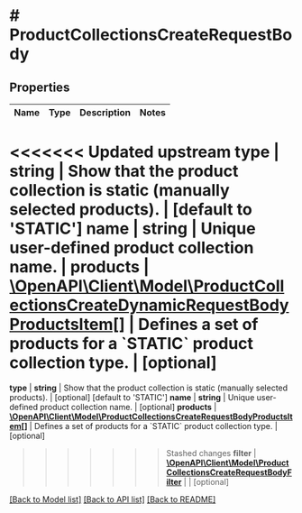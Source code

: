 # # ProductCollectionsCreateRequestBody

## Properties

Name | Type | Description | Notes
------------ | ------------- | ------------- | -------------
<<<<<<< Updated upstream
**type** | **string** | Show that the product collection is static (manually selected products). | [default to 'STATIC']
**name** | **string** | Unique user-defined product collection name. |
**products** | [**\OpenAPI\Client\Model\ProductCollectionsCreateDynamicRequestBodyProductsItem[]**](ProductCollectionsCreateDynamicRequestBodyProductsItem.md) | Defines a set of products for a &#x60;STATIC&#x60; product collection type. | [optional]
=======
**type** | **string** | Show that the product collection is static (manually selected products). | [optional] [default to 'STATIC']
**name** | **string** | Unique user-defined product collection name. | [optional]
**products** | [**\OpenAPI\Client\Model\ProductCollectionsCreateRequestBodyProductsItem[]**](ProductCollectionsCreateRequestBodyProductsItem.md) | Defines a set of products for a &#x60;STATIC&#x60; product collection type. | [optional]
>>>>>>> Stashed changes
**filter** | [**\OpenAPI\Client\Model\ProductCollectionsCreateRequestBodyFilter**](ProductCollectionsCreateRequestBodyFilter.md) |  | [optional]

[[Back to Model list]](../../README.md#models) [[Back to API list]](../../README.md#endpoints) [[Back to README]](../../README.md)
